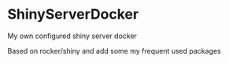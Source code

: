 # ShinyServerDocker
My own configured shiny server docker

Based on rocker/shiny and add some my frequent used packages
